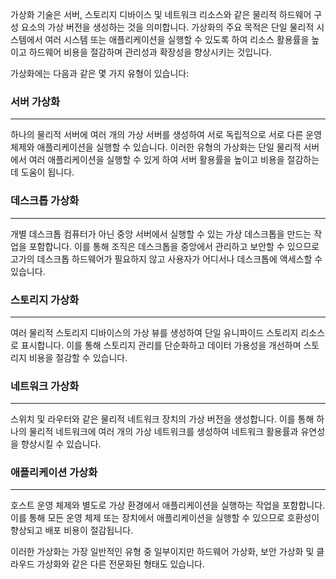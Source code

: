 
가상화 기술은 서버, 스토리지 디바이스 및 네트워크 리소스와 같은 물리적 하드웨어 구성 요소의 가상 버전을 생성하는 것을 의미합니다. 
가상화의 주요 목적은 단일 물리적 시스템에서 여러 시스템 또는 애플리케이션을 실행할 수 있도록 하여 리소스 활용률을 높이고 하드웨어 비용을 절감하며 관리성과 확장성을 향상시키는 것입니다.  
  
가상화에는 다음과 같은 몇 가지 유형이 있습니다:  
  
### 서버 가상화
***
하나의 물리적 서버에 여러 개의 가상 서버를 생성하여 서로 독립적으로 서로 다른 운영 체제와 애플리케이션을 실행할 수 있습니다.
이러한 유형의 가상화는 단일 물리적 서버에서 여러 애플리케이션을 실행할 수 있게 하여 서버 활용률을 높이고 비용을 절감하는 데 도움이 됩니다.  
  
### 데스크톱 가상화 
***
개별 데스크톱 컴퓨터가 아닌 중앙 서버에서 실행할 수 있는 가상 데스크톱을 만드는 작업을 포함합니다.
이를 통해 조직은 데스크톱을 중앙에서 관리하고 보안할 수 있으므로 고가의 데스크톱 하드웨어가 필요하지 않고 사용자가 어디서나 데스크톱에 액세스할 수 있습니다.  
  
### 스토리지 가상화 
***
여러 물리적 스토리지 디바이스의 가상 뷰를 생성하여 단일 유니파이드 스토리지 리소스로 표시합니다.
이를 통해 스토리지 관리를 단순화하고 데이터 가용성을 개선하며 스토리지 비용을 절감할 수 있습니다.  
  
### 네트워크 가상화 
***
스위치 및 라우터와 같은 물리적 네트워크 장치의 가상 버전을 생성합니다.
이를 통해 하나의 물리적 네트워크에 여러 개의 가상 네트워크를 생성하여 네트워크 활용률과 유연성을 향상시킬 수 있습니다.  
  
### 애플리케이션 가상화 
***
호스트 운영 체제와 별도로 가상 환경에서 애플리케이션을 실행하는 작업을 포함합니다.
이를 통해 모든 운영 체제 또는 장치에서 애플리케이션을 실행할 수 있으므로 호환성이 향상되고 배포 비용이 절감됩니다.  
  
이러한 가상화는 가장 일반적인 유형 중 일부이지만 하드웨어 가상화, 보안 가상화 및 클라우드 가상화와 같은 다른 전문화된 형태도 있습니다.
